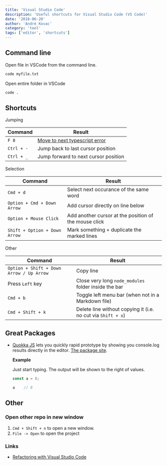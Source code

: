 ```yaml
---
title: 'Visual Studio Code'
description: 'Useful shortcuts for Visual Studio Code (VS Code)'
date: '2018-06-20'
author: 'André Kovac'
category: 'tool'
tags: ['editor', 'shortcuts']
---
```


## Command line

Open file in VSCode from the command line.

```bash
code myfile.txt
```

Open entire folder in VSCode

```bash
code .
```

## Shortcuts

Jumping

| Command  | Result  |
| -------- | ------- |
| `F 8` | [Move to next typescript error](https://johnpapa.net/refactoring-with-visual-studio-code/) |
| `Ctrl + -` | Jump back to last cursor position |
| `Ctrl + _` | Jump forward to next cursor position |

Selection

| Command  | Result  |
| -------- | ------- |
| `Cmd + d`  | Select next occurance of the same word |
| `Option + Cmd + Down Arrow`  | Add cursor directly on line below |
| `Option + Mouse Click`  | Add another cursor at the position of the mouse click |
| `Shift + Option + Down Arrow`  | Mark something + duplicate the marked lines |

Other

| Command  | Result  |
| -------- | ------- |
| `Option + Shift + Down Arrow / Up Arrow`  | Copy line |
| Press `Left` key  | Close very long `node_modules` folder inside the bar |
| `Cmd + b` | Toggle left menu bar (when not in a Markdown file) |
| `Cmd + Shift + k` | Delete line without copying it (i.e. no cut via `Shift + x`) |

## Great Packages

- [Quokka JS](https://quokkajs.com/) lets you quickly rapid prototype by showing you console.log results directly in the editor. [The package site](https://marketplace.visualstudio.com/items?itemName=WallabyJs.quokka-vscode).

    **Example**

    Just start typing. The output will be shown to the right of values.

    ```js
    const a = 8;

    a    // 8
    ```

## Other

### Open other repo in new window

1. `Cmd + Shift + n` to open a new window.
2. `File -> Open` to open the project

### Links

- [Refactoring with Visual Studio Code](https://johnpapa.net/refactoring-with-visual-studio-code/)